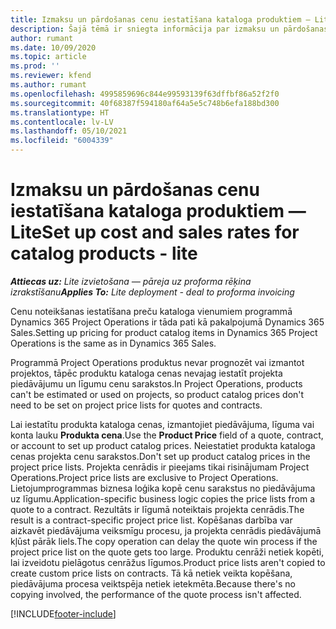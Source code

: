 ```yaml
---
title: Izmaksu un pārdošanas cenu iestatīšana kataloga produktiem — Lite
description: Šajā tēmā ir sniegta informācija par izmaksu un pārdošanas likmju iestatīšanu preču katalogā.
author: rumant
ms.date: 10/09/2020
ms.topic: article
ms.prod: ''
ms.reviewer: kfend
ms.author: rumant
ms.openlocfilehash: 4995859696c844e99593139f63dffbf86a52f2f0
ms.sourcegitcommit: 40f68387f594180af64a5e5c748b6efa188bd300
ms.translationtype: HT
ms.contentlocale: lv-LV
ms.lasthandoff: 05/10/2021
ms.locfileid: "6004339"
---
```

# <a name="set-up-cost-and-sales-rates-for-catalog-products---lite"></a><span data-ttu-id="fe9cd-103">Izmaksu un pārdošanas cenu iestatīšana kataloga produktiem — Lite</span><span class="sxs-lookup"><span data-stu-id="fe9cd-103">Set up cost and sales rates for catalog products - lite</span></span>

<span data-ttu-id="fe9cd-104">_**Attiecas uz:** Lite izvietošana — pāreja uz proforma rēķina izrakstīšanu_</span><span class="sxs-lookup"><span data-stu-id="fe9cd-104">_**Applies To:** Lite deployment - deal to proforma invoicing_</span></span>


<span data-ttu-id="fe9cd-105">Cenu noteikšanas iestatīšana preču kataloga vienumiem programmā Dynamics 365 Project Operations ir tāda pati kā pakalpojumā Dynamics 365 Sales.</span><span class="sxs-lookup"><span data-stu-id="fe9cd-105">Setting up pricing for product catalog items in Dynamics 365 Project Operations is the same as in Dynamics 365 Sales.</span></span>

<span data-ttu-id="fe9cd-106">Programmā Project Operations produktus nevar prognozēt vai izmantot projektos, tāpēc produktu kataloga cenas nevajag iestatīt projekta piedāvājumu un līgumu cenu sarakstos.</span><span class="sxs-lookup"><span data-stu-id="fe9cd-106">In Project Operations, products can't be estimated or used on projects, so product catalog prices don't need to be set on project price lists for quotes and contracts.</span></span>

<span data-ttu-id="fe9cd-107">Lai iestatītu produkta kataloga cenas, izmantojiet piedāvājuma, līguma vai konta lauku **Produkta cena**.</span><span class="sxs-lookup"><span data-stu-id="fe9cd-107">Use the **Product Price** field of a quote, contract, or account to set up product catalog prices.</span></span> <span data-ttu-id="fe9cd-108">Neiestatiet produkta kataloga cenas projekta cenu sarakstos.</span><span class="sxs-lookup"><span data-stu-id="fe9cd-108">Don't set up product catalog prices in the project price lists.</span></span> <span data-ttu-id="fe9cd-109">Projekta cenrādis ir pieejams tikai risinājumam Project Operations.</span><span class="sxs-lookup"><span data-stu-id="fe9cd-109">Project price lists are exclusive to Project Operations.</span></span> <span data-ttu-id="fe9cd-110">Lietojumprogrammas biznesa loģika kopē cenu sarakstus no piedāvājuma uz līgumu.</span><span class="sxs-lookup"><span data-stu-id="fe9cd-110">Application-specific business logic copies the price lists from a quote to a contract.</span></span> <span data-ttu-id="fe9cd-111">Rezultāts ir līgumā noteiktais projekta cenrādis.</span><span class="sxs-lookup"><span data-stu-id="fe9cd-111">The result is a contract-specific project price list.</span></span> <span data-ttu-id="fe9cd-112">Kopēšanas darbība var aizkavēt piedāvājuma veiksmīgu procesu, ja projekta cenrādis piedāvājumā kļūst pārāk liels.</span><span class="sxs-lookup"><span data-stu-id="fe9cd-112">The copy operation can delay the quote win process if the project price list on the quote gets too large.</span></span> <span data-ttu-id="fe9cd-113">Produktu cenrāži netiek kopēti, lai izveidotu pielāgotus cenrāžus līgumos.</span><span class="sxs-lookup"><span data-stu-id="fe9cd-113">Product price lists aren't copied to create custom price lists on contracts.</span></span> <span data-ttu-id="fe9cd-114">Tā kā netiek veikta kopēšana, piedāvājuma procesa veiktspēja netiek ietekmēta.</span><span class="sxs-lookup"><span data-stu-id="fe9cd-114">Because there's no copying involved, the performance of the quote process isn't affected.</span></span>


[!INCLUDE[footer-include](../../includes/footer-banner.md)]